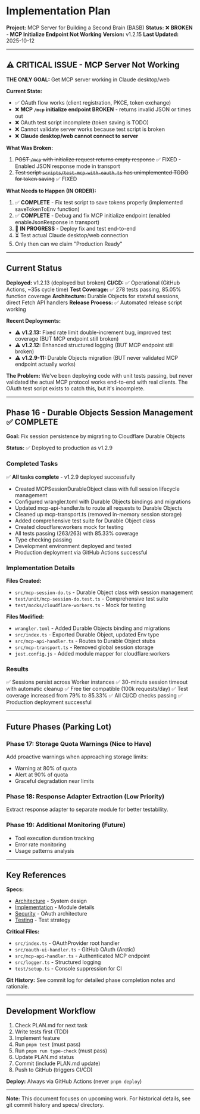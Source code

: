# Implementation Plan

**Project:** MCP Server for Building a Second Brain (BASB)
**Status:** ❌ **BROKEN - MCP Initialize Endpoint Not Working**
**Version:** v1.2.15
**Last Updated:** 2025-10-12

---

## ⚠️ CRITICAL ISSUE - MCP Server Not Working

**THE ONLY GOAL:** Get MCP server working in Claude desktop/web

**Current State:**
- ✅ OAuth flow works (client registration, PKCE, token exchange)
- ❌ **MCP `/mcp` initialize endpoint BROKEN** - returns invalid JSON or times out
- ❌ OAuth test script incomplete (token saving is TODO)
- ❌ Cannot validate server works because test script is broken
- ❌ **Claude desktop/web cannot connect to server**

**What Was Broken:**
1. ~~POST `/mcp` with initialize request returns empty response~~ ✅ FIXED - Enabled JSON response mode in transport
2. ~~Test script `scripts/test-mcp-with-oauth.ts` has unimplemented TODO for token saving~~ ✅ FIXED

**What Needs to Happen (IN ORDER):**
1. ✅ **COMPLETE** - Fix test script to save tokens properly (implemented saveTokenToEnv function)
2. ✅ **COMPLETE** - Debug and fix MCP initialize endpoint (enabled enableJsonResponse in transport)
3. 🔨 **IN PROGRESS** - Deploy fix and test end-to-end
4. ⏳ Test actual Claude desktop/web connection
5. Only then can we claim "Production Ready"

---

## Current Status

**Deployed:** v1.2.13 (deployed but broken)
**CI/CD:** ✅ Operational (GitHub Actions, ~35s cycle time)
**Test Coverage:** ✅ 278 tests passing, 85.05% function coverage
**Architecture:** Durable Objects for stateful sessions, direct Fetch API handlers
**Release Process:** ✅ Automated release script working

**Recent Deployments:**
- ⚠️ **v1.2.13:** Fixed rate limit double-increment bug, improved test coverage (BUT MCP endpoint still broken)
- ⚠️ **v1.2.12:** Enhanced structured logging (BUT MCP endpoint still broken)
- ⚠️ **v1.2.9-11:** Durable Objects migration (BUT never validated MCP endpoint actually works)

**The Problem:**
We've been deploying code with unit tests passing, but never validated the actual MCP protocol works end-to-end with real clients. The OAuth test script exists to catch this, but it's incomplete.

---

## Phase 16 - Durable Objects Session Management ✅ **COMPLETE**

**Goal:** Fix session persistence by migrating to Cloudflare Durable Objects

**Status:** ✅ Deployed to production as v1.2.9

### Completed Tasks

✅ **All tasks complete** - v1.2.9 deployed successfully
- Created MCPSessionDurableObject class with full session lifecycle management
- Configured wrangler.toml with Durable Objects bindings and migrations
- Updated mcp-api-handler.ts to route all requests to Durable Objects
- Cleaned up mcp-transport.ts (removed in-memory session storage)
- Added comprehensive test suite for Durable Object class
- Created cloudflare:workers mock for testing
- All tests passing (263/263) with 85.33% coverage
- Type checking passing
- Development environment deployed and tested
- Production deployment via GitHub Actions successful

### Implementation Details

**Files Created:**
- `src/mcp-session-do.ts` - Durable Object class with session management
- `test/unit/mcp-session-do.test.ts` - Comprehensive test suite
- `test/mocks/cloudflare-workers.ts` - Mock for testing

**Files Modified:**
- `wrangler.toml` - Added Durable Objects binding and migrations
- `src/index.ts` - Exported Durable Object, updated Env type
- `src/mcp-api-handler.ts` - Routes to Durable Object stubs
- `src/mcp-transport.ts` - Removed global session storage
- `jest.config.js` - Added module mapper for cloudflare:workers

### Results

✅ Sessions persist across Worker instances
✅ 30-minute session timeout with automatic cleanup
✅ Free tier compatible (100k requests/day)
✅ Test coverage increased from 79% to 85.33%
✅ All CI/CD checks passing
✅ Production deployment successful

---

## Future Phases (Parking Lot)

### Phase 17: Storage Quota Warnings (Nice to Have)
Add proactive warnings when approaching storage limits:
- Warning at 80% of quota
- Alert at 90% of quota
- Graceful degradation near limits

### Phase 18: Response Adapter Extraction (Low Priority)
Extract response adapter to separate module for better testability.

### Phase 19: Additional Monitoring (Future)
- Tool execution duration tracking
- Error rate monitoring
- Usage patterns analysis

---

## Key References

**Specs:**
- [Architecture](specs/architecture.md) - System design
- [Implementation](specs/implementation.md) - Module details
- [Security](specs/security.md) - OAuth architecture
- [Testing](specs/testing.md) - Test strategy

**Critical Files:**
- `src/index.ts` - OAuthProvider root handler
- `src/oauth-ui-handler.ts` - GitHub OAuth (Arctic)
- `src/mcp-api-handler.ts` - Authenticated MCP endpoint
- `src/logger.ts` - Structured logging
- `test/setup.ts` - Console suppression for CI

**Git History:**
See commit log for detailed phase completion notes and rationale.

---

## Development Workflow

1. Check PLAN.md for next task
2. Write tests first (TDD)
3. Implement feature
4. Run `pnpm test` (must pass)
5. Run `pnpm run type-check` (must pass)
6. Update PLAN.md status
7. Commit (include PLAN.md update)
8. Push to GitHub (triggers CI/CD)

**Deploy:** Always via GitHub Actions (never `pnpm deploy`)

---

**Note:** This document focuses on upcoming work. For historical details, see git commit history and specs/ directory.

